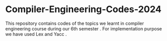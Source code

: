 # Compiler-Engineering-Codes-2024

This repository contains codes of the topics we learnt in compiler engineering course during our 6th semester . For implementation purpose we have used Lex and Yacc . 
